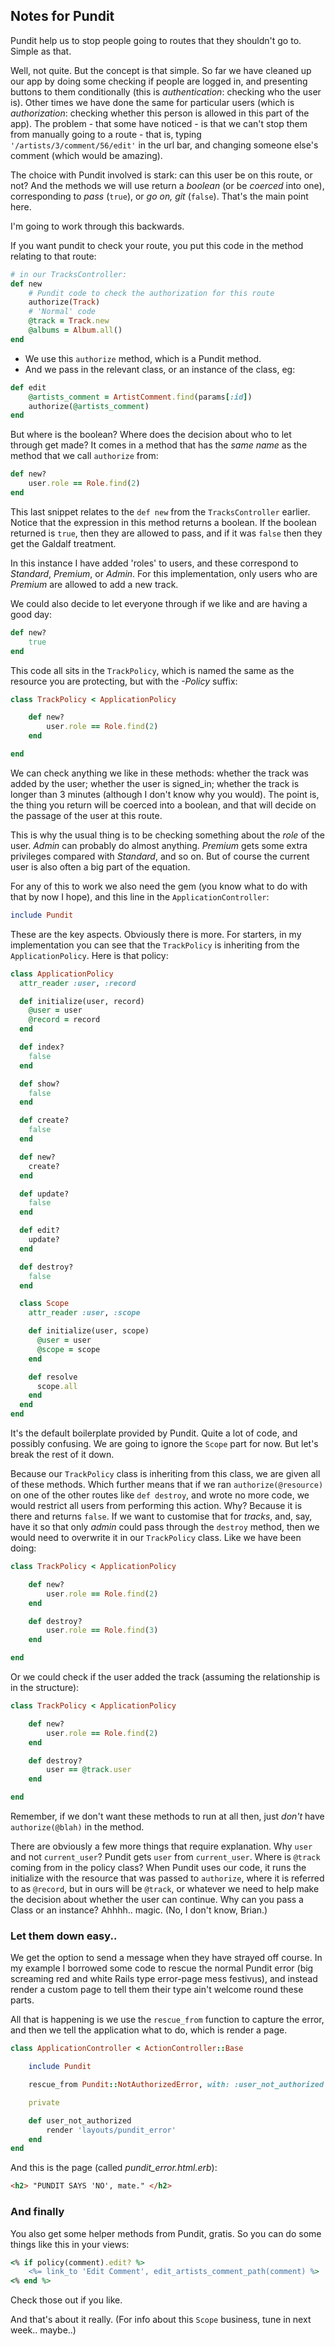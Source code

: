 ## Notes for Pundit

Pundit help us to stop people going to routes that they shouldn't go to. Simple as that. 

Well, not quite. But the concept is that simple. So far we have cleaned up our app by doing some checking if people are logged in, and presenting buttons to them conditionally (this is *_authentication_*: checking who the user is). Other times we have done the same for particular users (which is *_authorization_*: checking whether this person is allowed in this part of the app). The problem - that some have noticed - is that we can't stop them from manually going to a route - that is, typing `'/artists/3/comment/56/edit'` in the url bar, and changing someone else's comment (which would be amazing).

The choice with Pundit involved is stark: can this user be on this route, or not? And the methods we will use return a *boolean* (or be _coerced_ into one), corresponding to _pass_ (`true`), or _go on, git_ (`false`). That's the main point here. 

I'm going to work through this backwards. 

If you want pundit to check your route, you put this code in the method relating to that route:
```ruby
# in our TracksController:
def new
    # Pundit code to check the authorization for this route
    authorize(Track)
    # 'Normal' code
    @track = Track.new
    @albums = Album.all()
end
```
- We use this `authorize` method, which is a Pundit method. 
- And we pass in the relevant class, or an instance of the class, eg:
```ruby
def edit
    @artists_comment = ArtistComment.find(params[:id])
    authorize(@artists_comment)
end
```
But where is the boolean? Where does the decision about who to let through get made?
It comes in a method that has the *same name* as the method that we call `authorize` from:
```ruby
def new?
    user.role == Role.find(2)
end
```

This last snippet relates to the `def new` from the `TracksController` earlier.
Notice that the expression in this method returns a boolean. If the boolean returned is `true`, then they are allowed to pass, and if it was `false` then they get the Galdalf treatment. 

In this instance I have added 'roles' to users, and these correspond to _Standard_, _Premium_, or _Admin_. For this implementation, only users who are _Premium_ are allowed to add a new track.

We could also decide to let everyone through if we like and are having a good day:
```ruby
def new?
    true
end
```

This code all sits in the `TrackPolicy`, which is named the same as the resource you are protecting, but with the _-Policy_ suffix:
```ruby
class TrackPolicy < ApplicationPolicy

    def new?
        user.role == Role.find(2)
    end

end
```
We can check anything we like in these methods: whether the track was added by the user; whether the user is signed_in; whether the track is longer than 3 minutes (although I don't know why you would). The point is, the thing you return will be coerced into a boolean, and that will decide on the passage of the user at this route. 

This is why the usual thing is to be checking something about the _role_ of the user. _Admin_ can probably do almost anything. _Premium_ gets some extra privileges compared with _Standard_, and so on. But of course the current user is also often a big part of the equation. 

For any of this to work we also need the gem (you know what to do with that by now I hope), and this line in the `ApplicationController`:
```ruby
include Pundit
```

These are the key aspects. Obviously there is more. For starters, in my implementation you can see that the `TrackPolicy` is inheriting from the `ApplicationPolicy`. Here is that policy:
```ruby
class ApplicationPolicy
  attr_reader :user, :record

  def initialize(user, record)
    @user = user
    @record = record
  end

  def index?
    false
  end

  def show?
    false
  end

  def create?
    false
  end

  def new?
    create?
  end

  def update?
    false
  end

  def edit?
    update?
  end

  def destroy?
    false
  end

  class Scope
    attr_reader :user, :scope

    def initialize(user, scope)
      @user = user
      @scope = scope
    end

    def resolve
      scope.all
    end
  end
end
```
It's the default boilerplate provided by Pundit. Quite a lot of code, and possibly confusing. We are going to ignore the `Scope` part for now. But let's break the rest of it down.

Because our `TrackPolicy` class is inheriting from this class, we are given all of these methods. Which further means that if we ran `authorize(@resource)` on one of the other routes like `def destroy`, and wrote no more code, we would restrict all users from performing this action. Why? Because it is there and returns `false`. If we want to customise that for _tracks_, and, say, have it so that only _admin_ could pass through the `destroy` method, then we would need to overwrite it in our `TrackPolicy` class. Like we have been doing:
```ruby
class TrackPolicy < ApplicationPolicy

    def new?
        user.role == Role.find(2)
    end

    def destroy?
        user.role == Role.find(3)
    end

end
```
Or we could check if the user added the track (assuming the relationship is in the structure):
```ruby
class TrackPolicy < ApplicationPolicy

    def new?
        user.role == Role.find(2)
    end

    def destroy?
        user == @track.user
    end

end
```
Remember, if we don't want these methods to run at all then, just *don't* have `authorize(@blah)` in the method. 

There are obviously a few more things that require explanation. Why `user` and not `current_user`? Pundit gets `user` from `current_user`. Where is `@track` coming from in the policy class? When Pundit uses our code, it runs the initialize with the resource that was passed to `authorize`, where it is referred to as `@record`, but in ours will be `@track`, or whatever we need to help make the decision about whether the user can continue. Why can you pass a Class or an instance? Ahhhh.. magic. (No, I don't know, Brian.)

### Let them down easy..

We get the option to send a message when they have strayed off course. In my example I borrowed some code to rescue the normal Pundit error (big screaming red and white Rails type error-page mess festivus), and instead render a custom page to tell them their type ain't welcome round these parts.

All that is happening is we use the `rescue_from` function to capture the error, and then we tell the application what to do, which is render a page.
```ruby
class ApplicationController < ActionController::Base

    include Pundit

    rescue_from Pundit::NotAuthorizedError, with: :user_not_authorized

    private 

    def user_not_authorized
        render 'layouts/pundit_error'
    end
end
```
And this is the page (called _pundit_error.html.erb_):
```html
<h2> "PUNDIT SAYS 'NO', mate." </h2>
```

### And finally

You also get some helper methods from Pundit, gratis. So you can do some things like this in your views:
```ruby
<% if policy(comment).edit? %>
    <%= link_to 'Edit Comment', edit_artists_comment_path(comment) %>
<% end %>
```
Check those out if you like.

And that's about it really.
(For info about this `Scope` business, tune in next week.. maybe..)